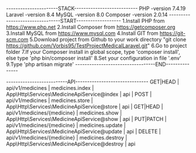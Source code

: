 ----------------------STACK---------------------------
PHP -version 7.4.19
Laravel -version 8.4
MySQL -version 8.0
Composer -version 2.0.14
--------------------------------START-------------------
1.Install PHP from https://www.php.net
2.Install Composer from https://getcomposer.org
3.Install MySQL from https://www.mysql.com
4.Install GIT from https://git-scm.com
5.Download project from Github to your work directory "git clone https://github.com/Vorbis95/TestProjectMedicalLaravel.git"
6.Go to project folder
7.If your Сomposer install in global scope, type 'composer install', else type 'php bin/composer install'
8.Set your configuration in file '.env'
9.Type 'php artisan migrate'
----------------------------------END---------------

--------------------------API-------------------------------
GET|HEAD | api/v1/medicines | medicines.index | App\Http\Services\MedicineApiService@index | api |
POST | api/v1/medicines | medicines.store | App\Http\Services\MedicineApiService@store | api |
GET|HEAD | api/v1/medicines/{medicine} | medicines.show | App\Http\Services\MedicineApiService@show | api |
PUT|PATCH | api/v1/medicines/{medicine} | medicines.update | App\Http\Services\MedicineApiService@update | api |
DELETE | api/v1/medicines/{medicine} | medicines.destroy | App\Http\Services\MedicineApiService@destroy | api
